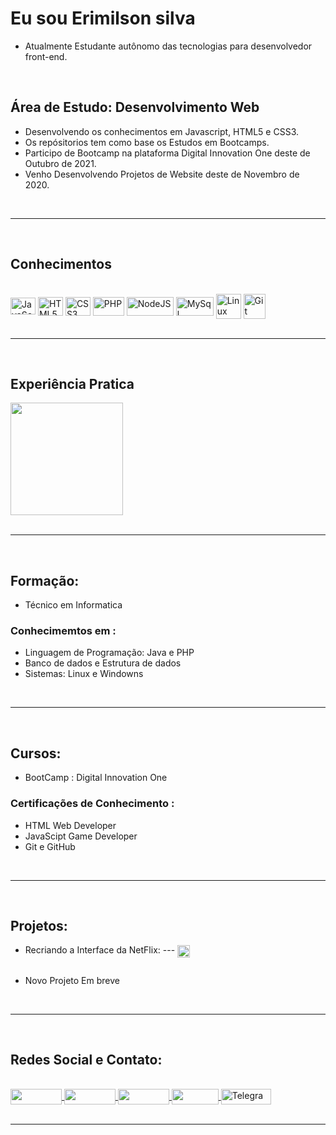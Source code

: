 # Eu sou Erimilson silva

- Atualmente Estudante autônomo das tecnologias para desenvolvedor front-end. 

<br>

## Área de Estudo: Desenvolvimento Web

- Desenvolvendo os conhecimentos em Javascript, HTML5 e CSS3.
- Os repósitorios tem como base os Estudos em Bootcamps.
- Participo de Bootcamp na plataforma Digital Innovation One deste de Outubro de 2021.
- Venho Desenvolvendo Projetos de Website deste de Novembro de 2020.

<br>

----

<br>

## Conhecimentos 

<div style = "display: inline_block"> <br>
  <img align = "center" alt = "JavaScript" height = "27" width = "40" src = "https://profilinator.rishav.dev/skills-assets/javascript-original.svg" >
  <img align = "center" alt = "HTML5" height = "30" width = "40" src = "https://profilinator.rishav.dev/skills-assets/html5-original-wordmark.svg" >
  <img align = "center" alt = "CSS3" height = "30" width = "40" src = "https://profilinator.rishav.dev/skills-assets/css3-original-wordmark.svg">
  <img align = "center" alt = "PHP" height = "30" width = "50" src = "https://img.shields.io/badge/PHP-777BB4?style=for-the-badge&logo=php&logoColor=white">
  <img align = "center" alt = "NodeJS" height = "30" width = "75" src = "https://img.shields.io/badge/Node.js-43853D?style=for-the-badge&logo=node.js&logoColor=white">
  <img align = "center" alt = "MySql" height = "30" width = "60" src = "https://img.shields.io/badge/MySQL-00000F?style=for-the-badge&logo=mysql&logoColor=white">
  <img align = "center" alt = "Linux" height = "40" width = "40" src = "https://profilinator.rishav.dev/skills-assets/linux-original.svg">
  <img align = "center" alt = "Git" height = "40" width = "35" src = "https://profilinator.rishav.dev/skills-assets/git-scm-icon.svg">
</div>

<br>

----

<br>

## Experiência Pratica

<div>
  <a href="https://github.com/Erysilva98"> </a>
  <img height="180em" src="https://github-readme-stats.vercel.app/api/top-langs/?username=Erysilva98&layout=compact&langs_count=7&theme=dracula"/>
</div>

<br>

----

<br>

## Formação:
- Técnico em Informatica 

### Conhecimemtos em : 
- Linguagem de Programação: Java e PHP
- Banco de dados e Estrutura de dados
- Sistemas: Linux e Windowns 

<br>

----

<br>

## Cursos:
- BootCamp : Digital Innovation One 

### Certificações de Conhecimento : 
- HTML Web Developer
- JavaScipt Game Developer
- Git e GitHub 

<br>

----

<br>

## Projetos:

- Recriando a Interface da NetFlix: --- 
  <a alt="Repositório" href="https://github.com/Erysilva98/NetFlix-Ery.git" target="_blank"> <img align = "center" padding-left="10px"  height = "20" width = "20" src="https://img.icons8.com/external-kmg-design-outline-color-kmg-design/32/000000/external-download-user-interface-kmg-design-outline-color-kmg-design.png" target=" _ blank "> </a>

<img  />

- Novo Projeto Em breve

<br>

----

<br>

##  Redes Social e Contato: 

<div style = "display: inline_block"> <br>
  <a alt = "LinkedIn" href="https://www.linkedin.com/in/erimilson-silva-31493720a/" target="_blank"> <img align = "center"  height = "25" width = "82" src = "https://img.shields.io/badge/LinkedIn-0077B5?style=for-the-badge&logo=linkedin&logoColor=white" target =" _ blank "> </a>
  <a alt="Facebook" href="https://www.facebook.com/Erimilson" target="_blank"> <img align = "center"  height = "25" width = "82" src = "https://img.shields.io/badge/Facebook-1877F2?style=for-the-badge&logo=facebook&logoColor=white" target=" _ blank "> </a>
  <a alt="Instagram" href="https://www.instagram.com/erimilson.silva_98/" target="_blank"> <img  align = "center" height = "25" width = "82" src = "https://img.shields.io/badge/Instagram-E4405F?style=for-the-badge&logo=instagram&logoColor=white" target=" _ blank "> </a>
  <a alt="Gmail" href="mailto:erimilsonsilva98@gmail.com" target="_blank"> <img align = "center" height = "25" width = "75" src = "https://img.shields.io/badge/Gmail-D14836?style=for-the-badge&logo=gmail&logoColor=white" target=" _ blank "> </a>
  <a alt="Telegram" href="https://t.me/ErySilva98" target="_blank"> <img align = "center" alt = "Telegram"  height = "25" width = "80" src = "https://img.shields.io/badge/Telegram-2CA5E0?style=for-the-badge&logo=telegram&logoColor=white" target=" _ blank "> </a>
</div>

<br>

--- 
